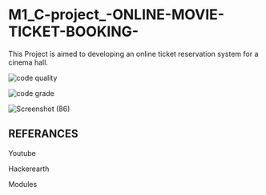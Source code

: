 # M1_C-project_-ONLINE-MOVIE-TICKET-BOOKING-
This Project is aimed to developing an online ticket reservation system for a cinema hall. 

![code quality](https://api.codiga.io/project/31173/score/svg)

![code grade](https://api.codiga.io/project/31173/status/svg)

![Screenshot (86)](https://user-images.githubusercontent.com/63446991/153629655-d698ce2e-38c1-4d70-a05d-24764d4555ed.png)

## REFERANCES
  Youtube
  
  Hackerearth
  
  Modules
